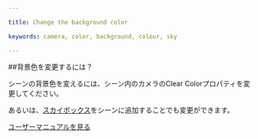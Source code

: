 ---
title: Change the background color
keywords: camera, color, background, colour, sky
---

##背景色を変更するには？

シーンの背景色を変えるには、シーン内のカメラのClear Colorプロパティを変更してください。

あるいは、[スカイボックス][1]をシーンに追加することでも変更ができます。

<a class="docs" href="http://developer.playcanvas.com/en/user-manual/packs/components/camera/" target="_blank">ユーザーマニュアルを見る</a>

[1]: http://developer.playcanvas.com/en/user-manual/assets/cubemaps/

